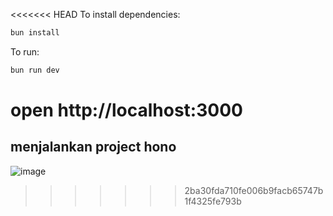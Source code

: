 <<<<<<< HEAD
To install dependencies:
```sh
bun install
```

To run:
```sh
bun run dev
```

open http://localhost:3000
=======
## menjalankan project hono
![image](https://github.com/user-attachments/assets/d69f82b7-a05c-4153-80d1-ff0b30200702)
>>>>>>> 2ba30fda710fe006b9facb65747b1f4325fe793b
